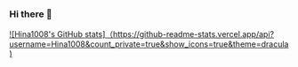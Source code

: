### Hi there 👋

[![Hina1008's GitHub stats]（https://github-readme-stats.vercel.app/api?username=Hina1008&count_private=true&show_icons=true&theme=dracula)](https://github.com/Hina1008/github-readme-stats)

<!--
**Hina1008/Hina1008** is a ✨ _special_ ✨ repository because its `README.md` (this file) appears on your GitHub profile.

Here are some ideas to get you started:

- 🔭 I’m currently working on ...
- 🌱 I’m currently learning ...
- 👯 I’m looking to collaborate on ...
- 🤔 I’m looking for help with ...
- 💬 Ask me about ...
- 📫 How to reach me: ...
- 😄 Pronouns: ...
- ⚡ Fun fact: ...
-->
